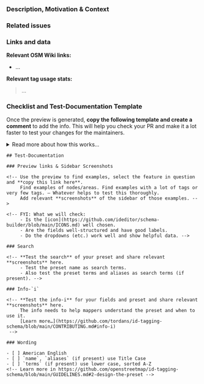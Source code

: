 ### Description, Motivation & Context

<!-- Help readers to understand why this is relevant -->

### Related issues

<!-- Please link any related issues here. 
     Use "Closes #123" to reference issues that should be closed automatically when this is merged. -->

### Links and data

**Relevant OSM Wiki links:**
- …

**Relevant tag usage stats:**
> …
<!-- E.g., Numbers from Taginfo https://taginfo.openstreetmap.org/ and maybe local Taginfo https://taginfo.geofabrik.de/ -->
<!-- E.g., a link to https://taghistory.raifer.tech -->

### Checklist and Test-Documentation Template

Once the preview is generated, **copy the following template and create a comment** to add the info.
This will help you check your PR and make it a lot faster to test your changes for the maintainers.

<details><summary>Read more about how this works…</summary>

After you submit your PR, the system will create a preview and comment on your PR:
> 🍱 You can preview the tagging presets of this pull request here.

If this is your first contribution to this project, the preview will not happen right away but requires a click from one of the project members. We will do this ASAP.
</details>

```
## Test-Documentation

### Preview links & Sidebar Screenshots

<!-- Use the preview to find examples, select the feature in question and **copy this link here**.
     Find examples of nodes/areas. Find examples with a lot of tags or very few tags. – Whatever helps to test this thoroughly.
     Add relevant **screenshots** of the sidebar of those examples. -->

<!-- FYI: What we will check:
     - Is the [icon](https://github.com/ideditor/schema-builder/blob/main/ICONS.md) well chosen.
     - Are the fields well-structured and have good labels.
     - Do the dropdowns (etc.) work well and show helpful data. -->

### Search

<!-- **Test the search** of your preset and share relevant **screenshots** here.
     - Test the preset name as search terms.
     - Also test the preset terms and aliases as search terms (if present). -->

### Info-`i`

<!-- **Test the info-i** for your fields and preset and share relevant **screenshots** here.
     The info needs to help mappers understand the preset and when to use it.
     [Learn more…](https://github.com/tordans/id-tagging-schema/blob/main/CONTRIBUTING.md#info-i)
 -->

### Wording

- [ ] American English
- [ ] `name`, `aliases` (if present) use Title Case
- [ ] `terms` (if present) use lower case, sorted A-Z
<!-- Learn more in https://github.com/openstreetmap/id-tagging-schema/blob/main/GUIDELINES.md#2-design-the-preset -->
